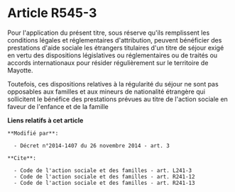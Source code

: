 # Article R545-3

Pour l'application du présent titre, sous réserve qu'ils remplissent les conditions légales et réglementaires d'attribution,
peuvent bénéficier des prestations d'aide sociale les étrangers titulaires d'un titre de séjour exigé en vertu des
dispositions législatives ou réglementaires ou de traités ou accords internationaux pour résider régulièrement sur le
territoire de Mayotte. 

Toutefois, ces dispositions relatives à la régularité du séjour ne sont pas opposables aux familles et aux mineurs de
nationalité étrangère qui sollicitent le bénéfice des prestations prévues au titre de l'action sociale en faveur de l'enfance
et de la famille

**Liens relatifs à cet article**

	**Modifié par**:

	  - Décret n°2014-1407 du 26 novembre 2014 - art. 3

	**Cite**:

	  - Code de l'action sociale et des familles - art. L241-3
	  - Code de l'action sociale et des familles - art. R241-12
	  - Code de l'action sociale et des familles - art. R241-13
